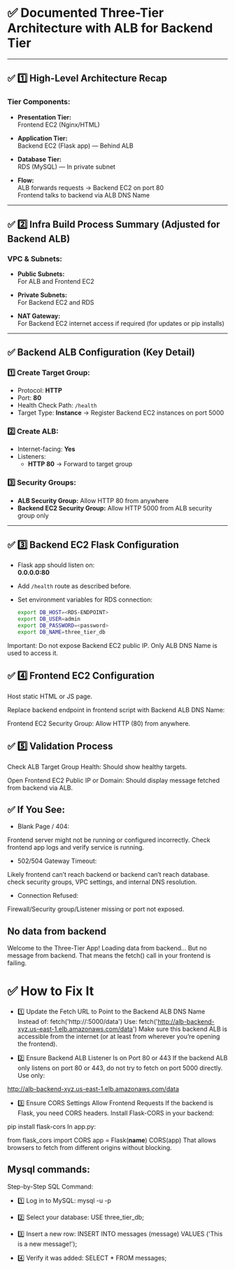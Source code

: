 # ✅ Documented Three-Tier Architecture with ALB for Backend Tier

---

## ✅ 1️⃣ High-Level Architecture Recap

### Tier Components:

- **Presentation Tier:**  
  Frontend EC2 (Nginx/HTML)

- **Application Tier:**  
  Backend EC2 (Flask app) — Behind ALB

- **Database Tier:**  
  RDS (MySQL) — In private subnet

- **Flow:**  
  ALB forwards requests → Backend EC2 on port 80  
  Frontend talks to backend via ALB DNS Name

---

## ✅ 2️⃣ Infra Build Process Summary (Adjusted for Backend ALB)

### VPC & Subnets:

- **Public Subnets:**  
  For ALB and Frontend EC2

- **Private Subnets:**  
  For Backend EC2 and RDS

- **NAT Gateway:**  
  For Backend EC2 internet access if required (for updates or pip installs)

---

## ✅ Backend ALB Configuration (Key Detail)

### 1️⃣ Create Target Group:

- Protocol: **HTTP**
- Port: **80**
- Health Check Path: `/health`
- Target Type: **Instance** → Register Backend EC2 instances on port 5000

### 2️⃣ Create ALB:

- Internet-facing: **Yes**
- Listeners:
  - **HTTP 80** → Forward to target group

### 3️⃣ Security Groups:

- **ALB Security Group:** Allow HTTP 80 from anywhere
- **Backend EC2 Security Group:** Allow HTTP 5000 from ALB security group only

---

## ✅ 3️⃣ Backend EC2 Flask Configuration

- Flask app should listen on:  
  **0.0.0.0:80**

- Add `/health` route as described before.

- Set environment variables for RDS connection:
  ```bash
  export DB_HOST=<RDS-ENDPOINT>
  export DB_USER=admin
  export DB_PASSWORD=<password>
  export DB_NAME=three_tier_db

Important:
Do not expose Backend EC2 public IP.
Only ALB DNS Name is used to access it.

## ✅ 4️⃣ Frontend EC2 Configuration
Host static HTML or JS page.

Replace backend endpoint in frontend script with Backend ALB DNS Name:
<script>
    fetch("http://<backend-alb-dns>/data")
</script>

Frontend EC2 Security Group:
Allow HTTP (80) from anywhere.

## ✅ 5️⃣ Validation Process
Check ALB Target Group Health:
Should show healthy targets.

Open Frontend EC2 Public IP or Domain:
Should display message fetched from backend via ALB.

## ✅ If You See:

- Blank Page / 404:

Frontend server might not be running or configured incorrectly.
Check frontend app logs and verify service is running.

- 502/504 Gateway Timeout:

Likely frontend can’t reach backend or backend can’t reach database.
check security groups, VPC settings, and internal DNS resolution.

- Connection Refused:

Firewall/Security group/Listener missing or port not exposed.

## No data from backend
Welcome to the Three-Tier App!
Loading data from backend...
But no message from backend. That means the fetch() call in your frontend is failing.

# ✅ How to Fix It

- 1️⃣ Update the Fetch URL to Point to the Backend ALB DNS Name
Instead of:
fetch('http://<backend-ip>:5000/data')
Use:
fetch('http://alb-backend-xyz.us-east-1.elb.amazonaws.com/data')
Make sure this backend ALB is accessible from the internet (or at least from wherever you’re opening the frontend).

- 2️⃣ Ensure Backend ALB Listener Is on Port 80 or 443
If the backend ALB only listens on port 80 or 443, do not try to fetch on port 5000 directly. Use only:

http://alb-backend-xyz.us-east-1.elb.amazonaws.com/data
- 3️⃣ Ensure CORS Settings Allow Frontend Requests
If the backend is Flask, you need CORS headers.
Install Flask-CORS in your backend:

pip install flask-cors
In app.py:

from flask_cors import CORS
app = Flask(__name__)
CORS(app)
That allows browsers to fetch from different origins without blocking.

## Mysql commands:
Step-by-Step SQL Command:
- 1️⃣ Log in to MySQL:
mysql -u <username> -p

- 2️⃣ Select your database:
  USE three_tier_db;
  
- 3️⃣ Insert a new row:
INSERT INTO messages (message) VALUES ('This is a new message!');

- 4️⃣ Verify it was added:
SELECT * FROM messages;
